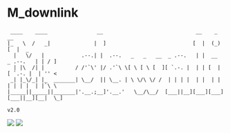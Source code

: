 # M_downlink

```text
 ____    ____                __                              __    _            __       
|_   \  /   _|              |  ]                            [  |  (_)          [  |  _   
  |   \/   |            .--.| |  .--.   _   _   __  _ .--.   | |  __   _ .--.   | | / ]  
  | |\  /| |          / /'`\' |/ .'`\ \[ \ [ \ [  ][ `.-. |  | | [  | [ `.-. |  | '' <   
 _| |_\/_| |_  _______| \__/  || \__. | \ \/\ \/ /  | | | |  | |  | |  | | | |  | |`\ \  
|_____||_____||_______|'.__.;__]'.__.'   \__/\__/  [___||__][___][___][___||__][__|  \_] 
                                                                                          v2.0
```

![](https://img.shields.io/badge/python-3.8.2-red?style=for-the-badge&logo=python)
![](https://img.shields.io/badge/flask-1.1.2-red?style=for-the-badge&logo=flask)

